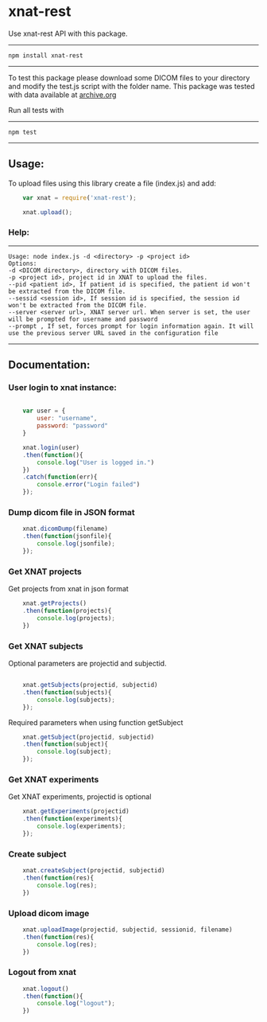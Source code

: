 # xnat-rest

Use xnat-rest API with this package. 

----
	npm install xnat-rest
----

To test this package please download some DICOM files to your directory and modify the test.js script with the folder name.
This package was tested with data available at [archive.org](https://archive.org/download/9889023420030505CT/98890234_20030505_CT.tar.bz2)

Run all tests with

----
	npm test
----


## Usage: 

To upload files using this library create a file (index.js) and add:

```javascript
	var xnat = require('xnat-rest');

	xnat.upload();
```

### Help:

----
	Usage: node index.js -d <directory> -p <project id>
	Options:
	-d <DICOM directory>, directory with DICOM files.
	-p <project id>, project id in XNAT to upload the files.
	--pid <patient id>, If patient id is specified, the patient id won't be extracted from the DICOM file.
	--sessid <session id>, If session id is specified, the session id won't be extracted from the DICOM file.
	--server <server url>, XNAT server url. When server is set, the user will be prompted for username and password
	--prompt , If set, forces prompt for login information again. It will use the previous server URL saved in the configuration file
----

## Documentation:

### User login to xnat instance:

```javascript

	var user = {
		user: "username",
		password: "password"
	}

	xnat.login(user)
	.then(function(){
		console.log("User is logged in.")
	})
	.catch(function(err){
		console.error("Login failed")
	});

```

### Dump dicom file in JSON format

```javascript
	xnat.dicomDump(filename)
	.then(function(jsonfile){
		console.log(jsonfile);
	});
```


### Get XNAT projects

Get projects from xnat in json format

```javascript
	xnat.getProjects()
	.then(function(projects){
		console.log(projects);
	})
```

### Get XNAT subjects 

Optional parameters are projectid and subjectid.

```javascript

	xnat.getSubjects(projectid, subjectid)
	.then(function(subjects){
		console.log(subjects);
	});

```

Required parameters when using function getSubject

```javascript
	xnat.getSubject(projectid, subjectid)
	.then(function(subject){
		console.log(subject);
	});
```

### Get XNAT experiments

Get XNAT experiments, projectid is optional

```javascript
	xnat.getExperiments(projectid)
	.then(function(experiments){
		console.log(experiments);
	});
```

### Create subject

```javascript
	xnat.createSubject(projectid, subjectid)
	.then(function(res){
		console.log(res);
	})
```

### Upload dicom image

```javascript
	xnat.uploadImage(projectid, subjectid, sessionid, filename)
	.then(function(res){
		console.log(res);
	})
```

### Logout from xnat

```javascript
	xnat.logout()
	.then(function(){
		console.log("logout");
	})
```


